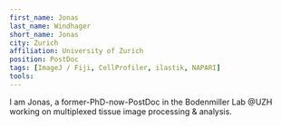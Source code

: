 ```yaml
---
first_name: Jonas 
last_name: Windhager
short_name: Jonas
city: Zurich
affiliation: University of Zurich
position: PostDoc
tags: [ImageJ / Fiji, CellProfiler, ilastik, NAPARI]
tools:
---
```


I am Jonas, a former-PhD-now-PostDoc in the Bodenmiller Lab @UZH working on multiplexed tissue image processing & analysis.
